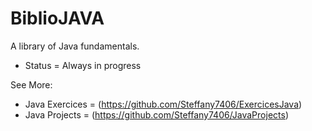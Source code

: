 # BiblioJAVA
A library of Java fundamentals.

- Status = Always in progress

See More:
- Java Exercices = (https://github.com/Steffany7406/ExercicesJava)
- Java Projects = (https://github.com/Steffany7406/JavaProjects)
